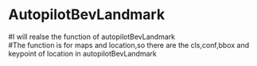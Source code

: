 # AutopilotBevLandmark  
#I will realse the function of autopilotBevLandmark    
#The function is for maps and location,so there are the cls,conf,bbox and keypoint of location in autopilotBevLandmark  
